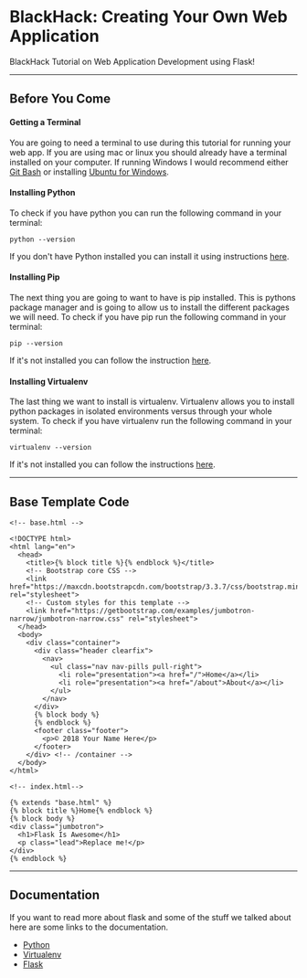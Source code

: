 # BlackHack: Creating Your Own Web Application

BlackHack Tutorial on Web Application Development using Flask!
___
## Before You Come

#### Getting a Terminal
You are going to need a terminal to use during this tutorial for running your web app. If you are using mac or linux you should already have a terminal installed on your computer. If running Windows I would recommend either [Git Bash](https://git-scm.com/downloads) or installing [Ubuntu for Windows](https://tutorials.ubuntu.com/tutorial/tutorial-ubuntu-on-windows#0).

#### Installing Python
To check if you have python you can run the following command in your terminal:
```shell
python --version
```
If you don't have Python installed you can install it using instructions [here](https://realpython.com/installing-python/).

#### Installing Pip
The next thing you are going to want to have is pip installed. This is pythons package manager and is going to allow us to install the different packages we will need.
To check if you have pip run the following command in your terminal:
```shell
pip --version
 ```
 If it's not installed you can follow the instruction [here](https://pip.pypa.io/en/stable/installing/).

 #### Installing Virtualenv
 The last thing we want to install is virtualenv. Virtualenv allows you to install python packages in isolated environments versus through your whole system.
 To check if you have virtualenv run the following command in your terminal:
 ```shell
virtualenv --version
 ```
 If it's not installed you can follow the instructions [here](https://virtualenv.pypa.io/en/stable/installation/).

___

## Base Template Code

```
<!-- base.html -->

<!DOCTYPE html>
<html lang="en">
  <head>
    <title>{% block title %}{% endblock %}</title>
    <!-- Bootstrap core CSS -->
    <link href="https://maxcdn.bootstrapcdn.com/bootstrap/3.3.7/css/bootstrap.min.css" rel="stylesheet">
    <!-- Custom styles for this template -->
    <link href="https://getbootstrap.com/examples/jumbotron-narrow/jumbotron-narrow.css" rel="stylesheet">
  </head>
  <body>
    <div class="container">
      <div class="header clearfix">
        <nav>
          <ul class="nav nav-pills pull-right">
            <li role="presentation"><a href="/">Home</a></li>
            <li role="presentation"><a href="/about">About</a></li>
          </ul>
        </nav>
      </div>
      {% block body %}
      {% endblock %}
      <footer class="footer">
        <p>© 2018 Your Name Here</p>
      </footer>
    </div> <!-- /container -->
  </body>
</html>
```

```
<!-- index.html-->

{% extends "base.html" %}
{% block title %}Home{% endblock %}
{% block body %}
<div class="jumbotron">
  <h1>Flask Is Awesome</h1>
  <p class="lead">Replace me!</p>
</div>
{% endblock %}
```

___

## Documentation

If you want to read more about flask and some of the stuff we talked about here are some links to the documentation.
* [Python](https://docs.python.org/3/)
* [Virtualenv](https://virtualenv.pypa.io/en/stable/)
* [Flask](http://flask.pocoo.org/docs/1.0/)
